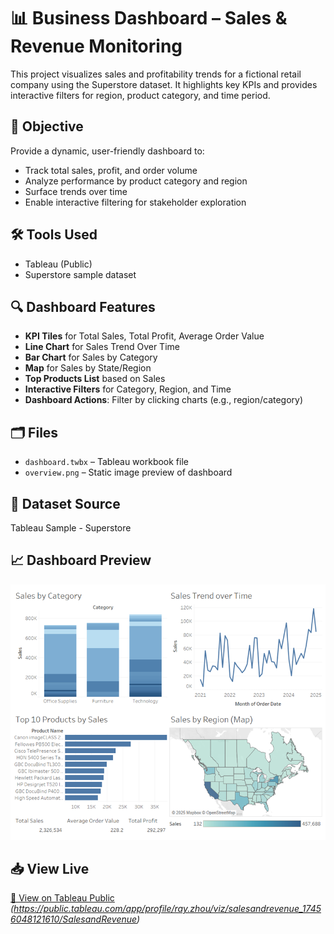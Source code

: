 
# 📊 Business Dashboard – Sales & Revenue Monitoring

This project visualizes sales and profitability trends for a fictional retail company using the Superstore dataset. It highlights key KPIs and provides interactive filters for region, product category, and time period.

## 🎯 Objective

Provide a dynamic, user-friendly dashboard to:
- Track total sales, profit, and order volume
- Analyze performance by product category and region
- Surface trends over time
- Enable interactive filtering for stakeholder exploration

## 🛠 Tools Used

- Tableau (Public)
- Superstore sample dataset

## 🔍 Dashboard Features

- **KPI Tiles** for Total Sales, Total Profit, Average Order Value
- **Line Chart** for Sales Trend Over Time
- **Bar Chart** for Sales by Category
- **Map** for Sales by State/Region
- **Top Products List** based on Sales
- **Interactive Filters** for Category, Region, and Time
- **Dashboard Actions**: Filter by clicking charts (e.g., region/category)

## 🗂 Files

- `dashboard.twbx` – Tableau workbook file
- `overview.png` – Static image preview of dashboard

## 🔗 Dataset Source

Tableau Sample - Superstore

## 📈 Dashboard Preview

![Dashboard Screenshot](overview.png)

## 📥 View Live

[🔗 View on Tableau Public](#) *(https://public.tableau.com/app/profile/ray.zhou/viz/salesandrevenue_17456048121610/SalesandRevenue)*
